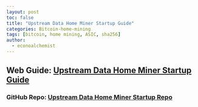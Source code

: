 ```yaml
---
layout: post
toc: false
title: "Upstream Data Home Miner Startup Guide"
categories: Bitcoin-home-mining
tags: [bitcoin, home mining, ASIC, sha256]
author:
  - econoalchemist
---
```


## Web Guide: [Upstream Data Home Miner Startup Guide](https://econoalchemist.github.io/UpstreamData-Startup/)
### GitHub Repo: [Upstream Data Home Miner Startup Repo](https://github.com/econoalchemist/UpstreamData-Startup)
